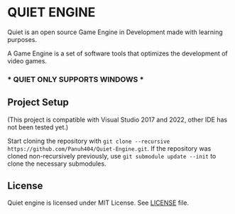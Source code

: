 # QUIET ENGINE

 Quiet is an open source Game Engine in Development made with learning purposes.
 
 A Game Engine is a set of software tools that optimizes the development of video games.

### * QUIET ONLY SUPPORTS WINDOWS *

## Project Setup
(This project is compatible with Visual Studio 2017 and 2022, other IDE has not been tested yet.)

Start cloning the repository with `git clone --recursive https://github.com/Panuh404/Quiet-Engine.git`.
If the repository was cloned non-recursively previously, use `git submodule update --init` to clone the necessary submodules.

## License
Quiet engine is licensed under MIT License. See [LICENSE](LICENSE) file.